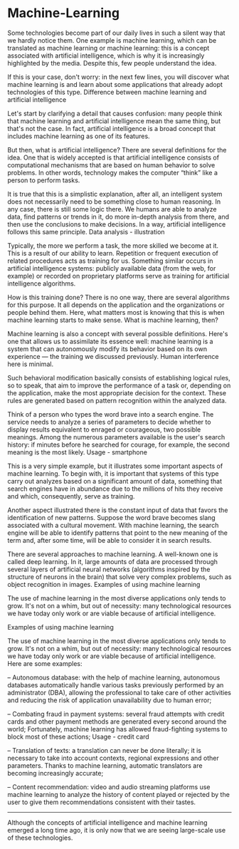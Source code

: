# Machine-Learning

Some technologies become part of our daily lives in such a silent way that we hardly notice them. One example is machine learning, which can be translated as machine learning or machine learning: this is a concept associated with artificial intelligence, which is why it is increasingly highlighted by the media. Despite this, few people understand the idea.

If this is your case, don't worry: in the next few lines, you will discover what machine learning is and learn about some applications that already adopt technologies of this type.
Difference between machine learning and artificial intelligence

Let's start by clarifying a detail that causes confusion: many people think that machine learning and artificial intelligence mean the same thing, but that's not the case. In fact, artificial intelligence is a broad concept that includes machine learning as one of its features.

But then, what is artificial intelligence? There are several definitions for the idea. One that is widely accepted is that artificial intelligence consists of computational mechanisms that are based on human behavior to solve problems. In other words, technology makes the computer “think” like a person to perform tasks.

It is true that this is a simplistic explanation, after all, an intelligent system does not necessarily need to be something close to human reasoning. In any case, there is still some logic there. We humans are able to analyze data, find patterns or trends in it, do more in-depth analysis from there, and then use the conclusions to make decisions. In a way, artificial intelligence follows this same principle.
Data analysis - illustration

Typically, the more we perform a task, the more skilled we become at it. This is a result of our ability to learn. Repetition or frequent execution of related procedures acts as training for us. Something similar occurs in artificial intelligence systems: publicly available data (from the web, for example) or recorded on proprietary platforms serve as training for artificial intelligence algorithms.

How is this training done? There is no one way, there are several algorithms for this purpose. It all depends on the application and the organizations or people behind them. Here, what matters most is knowing that this is when machine learning starts to make sense.
What is machine learning, then?

Machine learning is also a concept with several possible definitions. Here's one that allows us to assimilate its essence well: machine learning is a system that can autonomously modify its behavior based on its own experience — the training we discussed previously. Human interference here is minimal.

Such behavioral modification basically consists of establishing logical rules, so to speak, that aim to improve the performance of a task or, depending on the application, make the most appropriate decision for the context. These rules are generated based on pattern recognition within the analyzed data.

Think of a person who types the word brave into a search engine. The service needs to analyze a series of parameters to decide whether to display results equivalent to enraged or courageous, two possible meanings. Among the numerous parameters available is the user's search history: if minutes before he searched for courage, for example, the second meaning is the most likely.
Usage - smartphone

This is a very simple example, but it illustrates some important aspects of machine learning. To begin with, it is important that systems of this type carry out analyzes based on a significant amount of data, something that search engines have in abundance due to the millions of hits they receive and which, consequently, serve as training.

Another aspect illustrated there is the constant input of data that favors the identification of new patterns. Suppose the word brave becomes slang associated with a cultural movement. With machine learning, the search engine will be able to identify patterns that point to the new meaning of the term and, after some time, will be able to consider it in search results.

There are several approaches to machine learning. A well-known one is called deep learning. In it, large amounts of data are processed through several layers of artificial neural networks (algorithms inspired by the structure of neurons in the brain) that solve very complex problems, such as object recognition in images.
Examples of using machine learning

The use of machine learning in the most diverse applications only tends to grow. It's not on a whim, but out of necessity: many technological resources we have today only work or are viable because of artificial intelligence. 

Examples of using machine learning

The use of machine learning in the most diverse applications only tends to grow. It's not on a whim, but out of necessity: many technological resources we have today only work or are viable because of artificial intelligence. Here are some examples:

– Autonomous database: with the help of machine learning, autonomous databases automatically handle various tasks previously performed by an administrator (DBA), allowing the professional to take care of other activities and reducing the risk of application unavailability due to human error;

– Combating fraud in payment systems: several fraud attempts with credit cards and other payment methods are generated every second around the world; Fortunately, machine learning has allowed fraud-fighting systems to block most of these actions;
Usage - credit card

– Translation of texts: a translation can never be done literally; it is necessary to take into account contexts, regional expressions and other parameters. Thanks to machine learning, automatic translators are becoming increasingly accurate;

– Content recommendation: video and audio streaming platforms use machine learning to analyze the history of content played or rejected by the user to give them recommendations consistent with their tastes.
*****

Although the concepts of artificial intelligence and machine learning emerged a long time ago, it is only now that we are seeing large-scale use of these technologies.
